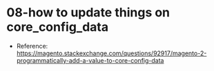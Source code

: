 
# 08-how to update things on core_config_data

* Reference: https://magento.stackexchange.com/questions/92917/magento-2-programmatically-add-a-value-to-core-config-data

